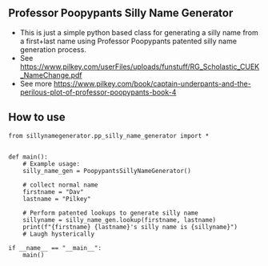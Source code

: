 ## Professor Poopypants Silly Name Generator
- This is just a simple python based class for generating a silly name from a first+last name using Professor Poopypants patented silly name generation process.
- See https://www.pilkey.com/userFiles/uploads/funstuff/RG_Scholastic_CUEK_NameChange.pdf
- See more https://www.pilkey.com/book/captain-underpants-and-the-perilous-plot-of-professor-poopypants-book-4

## How to use
```
from sillynamegenerator.pp_silly_name_generator import *


def main():
    # Example usage:
    silly_name_gen = PoopypantsSillyNameGenerator()

    # collect normal name
    firstname = "Dav"
    lastname = "Pilkey"

    # Perform patented lookups to generate silly name
    sillyname = silly_name_gen.lookup(firstname, lastname)
    print(f"{firstname} {lastname}'s silly name is {sillyname}")
    # Laugh hysterically

if __name__ == "__main__":
    main()

```
